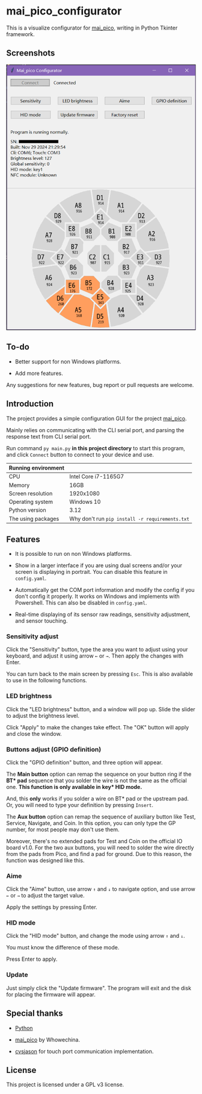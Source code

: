 # mai_pico_configurator

This is a visualize configurator for [mai_pico](https://github.com/whowechina/mai_pico), writing in Python Tkinter framework.

## Screenshots

![](images/app-screenshot.png)

## To-do

- Better support for non Windows platforms.

- Add more features.

Any suggestions for new features, bug report or pull requests are welcome.

## Introduction

The project provides a simple configuration GUI for the project [mai_pico](https://github.com/whowechina/mai_pico).

Mainly relies on communicating with the CLI serial port, and parsing the response text from CLI serial port.

Run command `py main.py` **in this project directory** to start this program, and click `Connect` button to connect to your device and use.

| Running environment |                                                 |
|---------------------|-------------------------------------------------|
| CPU                 | Intel Core i7-1165G7                            |
| Memory              | 16GB                                            |
| Screen resolution   | 1920x1080                                       |
| Operating system    | Windows 10                                      |
| Python version      | 3.12                                            |
| The using packages  | Why don't run `pip install -r requirements.txt` |

## Features

- It is possible to run on non Windows platforms.

- Show in a larger interface if you are using dual screens and/or your screen is displaying in portrait. You can disable this feature in `config.yaml`.

- Automatically get the COM port information and modify the config if you don't config it properly. It works on Windows and implements with Powershell. This can also be disabled in `config.yaml`.

- Real-time displaying of its sensor raw readings, sensitivity adjustment, and sensor touching.

### Sensitivity adjust

Click the "Sensitivity" button, type the area you want to adjust using your keyboard, and adjust it using arrow `←` or `→`. Then apply the changes with Enter.

You can turn back to the main screen by pressing `Esc`. This is also available to use in the following functions.

### LED brightness

Click the "LED brightness" button, and a window will pop up. Slide the slider to adjust the brightness level.

Click "Apply" to make the changes take effect. The "OK" button will apply and close the window.

### Buttons adjust (GPIO definition)

Click the "GPIO definition" button, and three option will appear.

The **Main button** option can remap the sequence on your button ring if the <b>BT* pad</b> sequence that you solder the wire is not the same as the official one. <b>This function is only available in key* HID mode.</b>

And, this **only** works if you solder a wire on BT* pad or the upstream pad. Or, you will need to type your definition by pressing `Insert`.

The **Aux button** option can remap the sequence of auxiliary button like Test, Service, Navigate, and Coin. In this option, you can only type the GP number, for most people may don't use them.

Moreover, there's no extended pads for Test and Coin on the official IO board v1.0. For the two aux buttons, you will need to solder the wire directly from the pads from Pico, and find a pad for ground. Due to this reason, the function was designed like this.

### Aime

Click the "Aime" button, use arrow `↑` and `↓` to navigate option, and use arrow `←` or `→` to adjust the target value.

Apply the settings by pressing Enter.

### HID mode

Click the "HID mode" button, and change the mode using arrow `↑` and `↓`.

You must know the difference of these mode.

Press Enter to apply.

### Update

Just simply click the "Update firmware". The program will exit and the disk for placing the firmware will appear.

## Special thanks

- [Python](https://python.org)

- [mai_pico](https://github.com/whowechina/mai_pico) by Whowechina.

- [cvsjason](https://github.com/cvsjason) for touch port communication implementation.

## License

This project is licensed under a GPL v3 license.